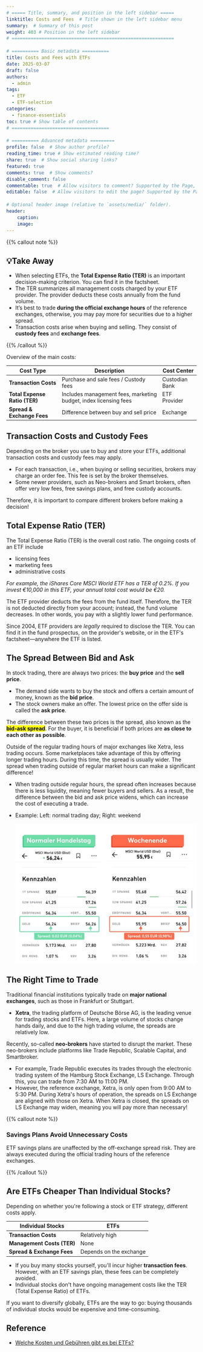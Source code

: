 ```yaml
---
# ===== Title, summary, and position in the left sidebar =====
linktitle: Costs and Fees  # Title shown in the left sidebar menu
summary:  # Summary of this post
weight: 403 # Position in the left sidebar
# ============================================================

# ========== Basic metadata ==========
title: Costs and Fees with ETFs
date: 2025-03-07
draft: false
authors:
  - admin
tags:
  - ETF
  - ETF-selection
categories:
  - finance-essentials
toc: true # Show table of contents
# ====================================

# ========== Advanced metadata =========
profile: false  # Show author profile?
reading_time: true # Show estimated reading time?
share: true  # Show social sharing links?
featured: true
comments: true  # Show comments?
disable_comment: false
commentable: true  # Allow visitors to comment? Supported by the Page, Post, and Book content types.
editable: false  # Allow visitors to edit the page? Supported by the Page, Post, and Book content types.

# Optional header image (relative to `assets/media/` folder).
header:
    caption: 
    image:  
---
```


{{% callout note %}}
## 💡Take Away
- When selecting ETFs, the **Total Expense Ratio (TER)** is an important decision-making criterion. You can find it in the factsheet.
- The TER summarizes all management costs charged by your ETF provider. The provider deducts these costs annually from the fund volume.
- It’s best to trade **during the official exchange hours** of the reference exchanges, otherwise, you may pay more for securities due to a higher spread.
- Transaction costs arise when buying and selling. They consist of **custody fees** and **exchange fees**.

{{% /callout %}}

Overview of the main costs:

| Cost Type                     | Description                                                  | Cost Center    |
| ----------------------------- | ------------------------------------------------------------ | -------------- |
| **Transaction Costs**         | Purchase and sale fees / Custody fees                        | Custodian Bank |
| **Total Expense Ratio (TER)** | Includes management fees, marketing budget, index licensing fees | ETF Provider   |
| **Spread & Exchange Fees**    | Difference between buy and sell price                        | Exchange       |

## Transaction Costs and Custody Fees

Depending on the broker you use to buy and store your ETFs, additional transaction costs and custody fees may apply.

- For each transaction, i.e., when buying or selling securities, brokers may charge an order fee. This fee is set by the broker themselves. 
- Some newer providers, such as Neo-brokers and Smart brokers, often offer very low fees, free savings plans, and free custody accounts. 

Therefore, it is important to compare different brokers before making a decision!

## Total Expense Ratio (TER)

The Total Expense Ratio (TER) is the overall cost ratio. The ongoing costs of an ETF include 

- licensing fees
- marketing fees
- administrative costs

*For example, the iShares Core MSCI World ETF has a TER of 0.2%. If you invest €10,000 in this ETF, your annual total cost would be €20.*

The ETF provider deducts the fees from the fund itself. Therefore, the TER is not deducted directly from your account; instead, the fund volume decreases. In other words, you pay with a slightly lower fund performance.

Since 2004, ETF providers are *legally* required to disclose the TER. You can find it in the fund prospectus, on the provider's website, or in the ETF's factsheet—anywhere the ETF is listed.

## The Spread Between Bid and Ask

In stock trading, there are always two prices: the **buy price** and the **sell price**.

- The demand side wants to buy the stock and offers a certain amount of money, known as the **bid price**.
- The stock owners make an offer. The lowest price on the offer side is called the **ask price**.

The difference between these two prices is the spread, also known as the <mark>**bid-ask spread**</mark>. For the buyer, it is beneficial if both prices are **as close to each other as possible**.

Outside of the regular trading hours of major exchanges like Xetra, less trading occurs. Some marketplaces take advantage of this by offering longer trading hours. During this time, the spread is usually wider. The spread when trading outside of regular market hours can make a significant difference!

- When trading outside regular hours, the spread often increases because there is less liquidity, meaning fewer buyers and sellers. As a result, the difference between the bid and ask price widens, which can increase the cost of executing a trade.

- Example: 
  Left: normal trading day; Right: weekend

  ![Handelstag Wochenende Trade Republic](https://raw.githubusercontent.com/EckoTan0804/upic-repo/master/uPic/handelstag-wochenende-zeichenflaeche.jpg)

## The Right Time to Trade

Traditional financial institutions typically trade on **major national exchanges**, such as those in Frankfurt or Stuttgart. 

- **Xetra**, the trading platform of Deutsche Börse AG, is the leading venue for trading stocks and ETFs. Here, a large volume of stocks change hands daily, and due to the high trading volume, the spreads are relatively low.

Recently, so-called **neo-brokers** have started to disrupt the market. These neo-brokers include platforms like Trade Republic, Scalable Capital, and Smartbroker.

- For example, Trade Republic executes its trades through the electronic trading system of the Hamburg Stock Exchange, LS Exchange. Through this, you can trade from 7:30 AM to 11:00 PM.
- However, the reference exchange, Xetra, is only open from 9:00 AM to 5:30 PM. During Xetra's hours of operation, the spreads on LS Exchange are aligned with those on Xetra. When Xetra is closed, the spreads on LS Exchange may widen, meaning you will pay more than necessary!

{{% callout  note %}}

### Savings Plans Avoid Unnecessary Costs

ETF savings plans are unaffected by the off-exchange spread risk. They are always executed during the official trading hours of the reference exchanges.


{{% /callout %}}

## Are ETFs Cheaper Than Individual Stocks?

Depending on whether you're following a stock or ETF strategy, different costs apply.

| **Individual Stocks**      | **ETFs**                |
| -------------------------- | ----------------------- |
| **Transaction Costs**      | Relatively high         |
| **Management Costs (TER)** | None                    |
| **Spread & Exchange Fees** | Depends on the exchange |

-  If you buy many stocks yourself, you'll incur higher **transaction fees**. However, with an ETF savings plan, these fees can be completely avoided.
- Individual stocks don't have ongoing management costs like the TER (Total Expense Ratio) of ETFs.

If you want to diversify globally, ETFs are the way to go: buying thousands of individual stocks would be expensive and time-consuming.

## Reference

- [Welche Kosten und Gebühren gibt es bei ETFs?](https://www.finanzfluss.de/etf-handbuch/kosten/)